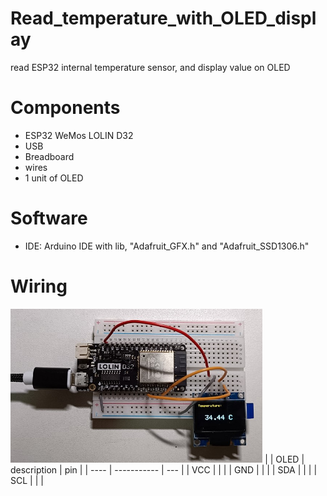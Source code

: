 # Read_temperature_with_OLED_display

read ESP32 internal temperature sensor, and display value on OLED

# Components
* ESP32 WeMos LOLIN D32
* USB
* Breadboard
* wires
* 1 unit of OLED

# Software
* IDE: Arduino IDE with lib, "Adafruit_GFX.h" and "Adafruit_SSD1306.h"

# Wiring
<img align="justify" src="Read_temperature_with_OLED_display.jpg" alt="ReadTemp_OLED" style="width:80%">
|      |  OLED | description | pin |
| ---- | ----------- | --- |
| VCC |  | |
| GND | | |
| SDA | | |
| SCL | | |
